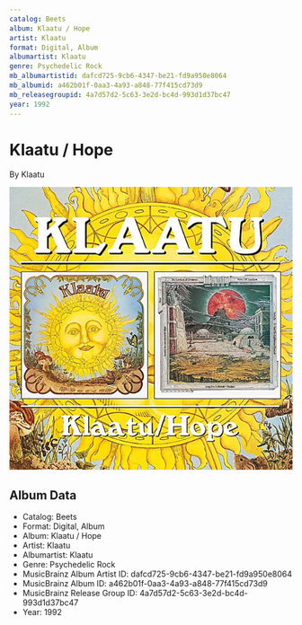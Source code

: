```yaml
---
catalog: Beets
album: Klaatu / Hope
artist: Klaatu
format: Digital, Album
albumartist: Klaatu
genre: Psychedelic Rock
mb_albumartistid: dafcd725-9cb6-4347-be21-fd9a950e8064
mb_albumid: a462b01f-0aa3-4a93-a848-77f415cd73d9
mb_releasegroupid: 4a7d57d2-5c63-3e2d-bc4d-993d1d37bc47
year: 1992
---
```


# Klaatu / Hope

By Klaatu

![](../../assets/beetscovers/Klaatu-Klaatu_-_Hope.jpg)

## Album Data

- Catalog: Beets
- Format: Digital, Album
- Album: Klaatu / Hope
- Artist: Klaatu
- Albumartist: Klaatu
- Genre: Psychedelic Rock
- MusicBrainz Album Artist ID: dafcd725-9cb6-4347-be21-fd9a950e8064
- MusicBrainz Album ID: a462b01f-0aa3-4a93-a848-77f415cd73d9
- MusicBrainz Release Group ID: 4a7d57d2-5c63-3e2d-bc4d-993d1d37bc47
- Year: 1992

